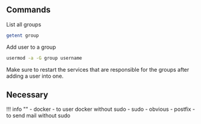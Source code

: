 ## Commands

List all groups
``` bash
getent group
```

Add user to a group
``` bash
usermod -a -G group username
```

Make sure to restart the services that are responsible for the groups after adding a user into one.


## Necessary

!!! info ""
    - docker - to user docker without sudo
    - sudo - obvious
    - postfix - to send mail without sudo
